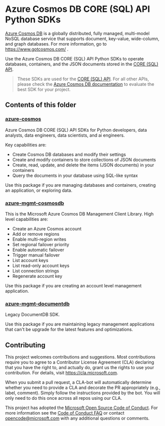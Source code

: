 # Azure Cosmos DB CORE (SQL) API Python SDKs

[Azure Cosmos DB](https://docs.microsoft.com/en-us/azure/cosmos-db/) is a globally distributed, fully managed, multi-model NoSQL database service that supports document, key-value, wide-column, and graph databases. For more information, go to https://www.gotcosmos.com/ .

Use the Azure Cosmos DB CORE (SQL) API Python SDKs to operate databases, containers, and the JSON documents stored in the [CORE (SQL) API](https://docs.microsoft.com/en-us/azure/cosmos-db/sql-query-getting-started). 

> These SDKs are used for the [CORE (SQL) API](https://docs.microsoft.com/en-us/azure/cosmos-db/sql-query-getting-started). For all other APIs, please check the [Azure Cosmos DB documentation](https://docs.microsoft.com/en-us/azure/cosmos-db/introduction) to evaluate the best SDK for your project.

## Contents of this folder

### [azure-cosmos](./azure-cosmos)

Azure Cosmos DB CORE (SQL) API SDKs for Python developers, data analysts, data engineers, data scientists, and ai engineers.

Key capabilities are:

+ Create Cosmos DB databases and modify their settings
+ Create and modify containers to store collections of JSON documents
+ Create, read, update, and delete the items (JSON documents) in your containers
+ Query the documents in your database using SQL-like syntax

Use this package if you are managing databases and containers, creating an application, or exploring data.

### [azure-mgmt-cosmosdb](./azure-mgmt-cosmosdb)

This is the Microsoft Azure Cosmos DB Management Client Library. High level capabilities are:

+ Create an Azure Cosmos account
+ Add or remove regions
+ Enable multi-region writes
+ Set regional failover priority
+ Enable automatic failover
+ Trigger manual failover
+ List account keys
+ List read-only account keys
+ List connection strings
+ Regenerate account key

Use this package if you are creating an account level management application.

### [azure-mgmt-documentdb](./azure-mgmt-documentdb)

Legacy DocumentDB SDK.

Use this package if you are maintaining legacy management applications that can't be upgrade for the latest features and optimizations.

## Contributing

This project welcomes contributions and suggestions.  Most contributions require you to agree to a
Contributor License Agreement (CLA) declaring that you have the right to, and actually do, grant us
the rights to use your contribution. For details, visit https://cla.microsoft.com.

When you submit a pull request, a CLA-bot will automatically determine whether you need to provide
a CLA and decorate the PR appropriately (e.g., label, comment). Simply follow the instructions
provided by the bot. You will only need to do this once across all repos using our CLA.

This project has adopted the [Microsoft Open Source Code of Conduct](https://opensource.microsoft.com/codeofconduct/).
For more information see the [Code of Conduct FAQ](https://opensource.microsoft.com/codeofconduct/faq/) or
contact [opencode@microsoft.com](mailto:opencode@microsoft.com) with any additional questions or comments.
